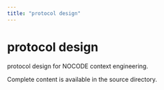 ```yaml
---
title: "protocol design"
---
```


# protocol design

protocol design for NOCODE context engineering.

Complete content is available in the source directory.

